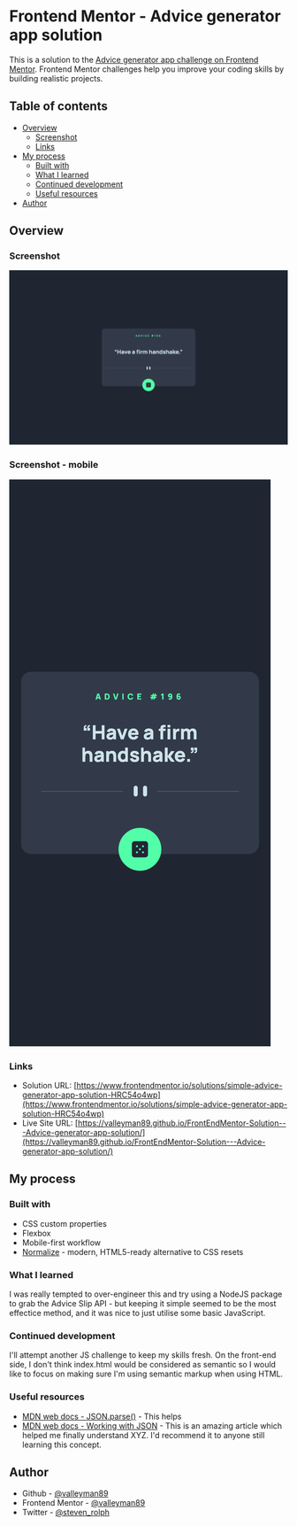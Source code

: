 # Frontend Mentor - Advice generator app solution

This is a solution to the [Advice generator app challenge on Frontend Mentor](https://www.frontendmentor.io/challenges/advice-generator-app-QdUG-13db). Frontend Mentor challenges help you improve your coding skills by building realistic projects.

## Table of contents

- [Overview](#overview)
  - [Screenshot](#screenshot)
  - [Links](#links)
- [My process](#my-process)
  - [Built with](#built-with)
  - [What I learned](#what-i-learned)
  - [Continued development](#continued-development)
  - [Useful resources](#useful-resources)
- [Author](#author)

## Overview

### Screenshot

![](./screenshot.png)

### Screenshot - mobile

![](./screenshot-mobile.png)

### Links

- Solution URL: [https://www.frontendmentor.io/solutions/simple-advice-generator-app-solution-HRC54o4wp](https://www.frontendmentor.io/solutions/simple-advice-generator-app-solution-HRC54o4wp)
- Live Site URL: [https://valleyman89.github.io/FrontEndMentor-Solution---Advice-generator-app-solution/](https://valleyman89.github.io/FrontEndMentor-Solution---Advice-generator-app-solution/)

## My process

### Built with

- CSS custom properties
- Flexbox
- Mobile-first workflow
- [Normalize](https://necolas.github.io/normalize.css//) - modern, HTML5-ready alternative to CSS resets

### What I learned

I was really tempted to over-engineer this and try using a NodeJS package to grab the Advice Slip API - but keeping it simple seemed to be the most effectice method, and it was nice to just utilise some basic JavaScript.

### Continued development

I'll attempt another JS challenge to keep my skills fresh. On the front-end side, I don't think index.html would be considered as semantic so I would like to focus on making sure I'm using semantic markup when using HTML.

### Useful resources

- [MDN web docs - JSON.parse()](https://developer.mozilla.org/en-US/docs/Web/JavaScript/Reference/Global_Objects/JSON/parse) - This helps
- [MDN web docs - Working with JSON](https://developer.mozilla.org/en-US/docs/Learn/JavaScript/Objects/JSON) - This is an amazing article which helped me finally understand XYZ. I'd recommend it to anyone still learning this concept.

## Author

- Github - [@valleyman89](https://github.com/valleyman89)
- Frontend Mentor - [@valleyman89](https://www.frontendmentor.io/profile/valleyman89)
- Twitter - [@steven_rolph](https://www.twitter.com/yourusername)
